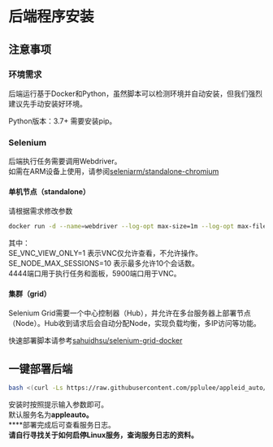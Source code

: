 # 后端程序安装

## 注意事项

### 环境需求

后端运行基于Docker和Python，虽然脚本可以检测环境并自动安装，但我们强烈建议先手动安装好环境。

Python版本：3.7+ 需要安装pip。

### Selenium

后端执行任务需要调用Webdriver。\
如需在ARM设备上使用，请参阅[seleniarm/standalone-chromium](https://hub.docker.com/r/seleniarm/standalone-chromium)

#### 单机节点（standalone）

请根据需求修改参数

```bash
docker run -d --name=webdriver --log-opt max-size=1m --log-opt max-file=1 --shm-size="2g" --restart=always -e SE_NODE_MAX_SESSIONS=10 -e SE_NODE_OVERRIDE_MAX_SESSIONS=true -e SE_SESSION_RETRY_INTERVAL=1 -e SE_VNC_VIEW_ONLY=1 -p 4444:4444 -p 5900:5900 selenium/standalone-chrome
```

其中：\
SE\_VNC\_VIEW\_ONLY=1  表示VNC仅允许查看，不允许操作。\
SE\_NODE\_MAX\_SESSIONS=10  表示最多允许10个会话数。\
4444端口用于执行任务和面板，5900端口用于VNC。

#### 集群（grid）

Selenium Grid需要一个中心控制器（Hub），并允许在多台服务器上部署节点（Node）。Hub收到请求后会自动分配Node，实现负载均衡，多IP访问等功能。

快速部署脚本请参考[sahuidhsu/selenium-grid-docker](https://github.com/sahuidhsu/selenium-grid-docker)

## 一键部署后端

```bash
bash <(curl -Ls https://raw.githubusercontent.com/pplulee/appleid_auto/main/backend/install_unblocker.sh)
```

安装时按照提示输入参数即可。\
默认服务名为**appleauto。**\
****部署完成后可查看服务日志。\
**请自行寻找关于如何启停Linux服务，查询服务日志的资料。**

